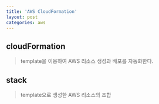 ```yaml
---
title: 'AWS CloudFormation'
layout: post
categories: aws
---
```


## cloudFormation
> template을 이용하여 AWS 리소스 생성과 배포를 자동화한다.

## stack
> template으로 생성한 AWS 리소스의 조합


